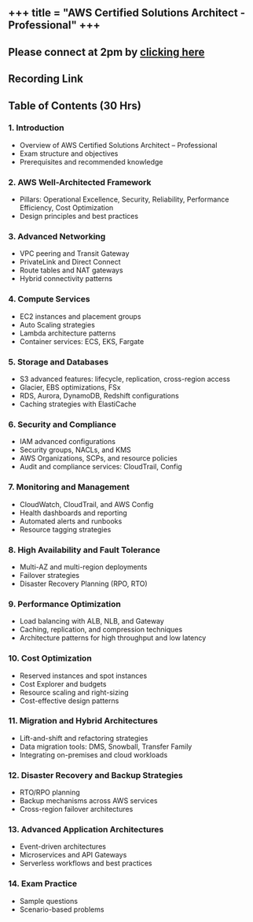 +++
title = "AWS Certified Solutions Architect - Professional"
+++
---


## Please connect at 2pm by [clicking here](https://jiomeetpro.jio.com/shortener?meetingId=6743976981&pwd=AD8sD)
## Recording Link
## Table of Contents (30 Hrs)

### 1. Introduction
- Overview of AWS Certified Solutions Architect – Professional
- Exam structure and objectives
- Prerequisites and recommended knowledge

### 2. AWS Well-Architected Framework
- Pillars: Operational Excellence, Security, Reliability, Performance Efficiency, Cost Optimization
- Design principles and best practices

### 3. Advanced Networking
- VPC peering and Transit Gateway
- PrivateLink and Direct Connect
- Route tables and NAT gateways
- Hybrid connectivity patterns

### 4. Compute Services
- EC2 instances and placement groups
- Auto Scaling strategies
- Lambda architecture patterns
- Container services: ECS, EKS, Fargate

### 5. Storage and Databases
- S3 advanced features: lifecycle, replication, cross-region access
- Glacier, EBS optimizations, FSx
- RDS, Aurora, DynamoDB, Redshift configurations
- Caching strategies with ElastiCache

### 6. Security and Compliance
- IAM advanced configurations
- Security groups, NACLs, and KMS
- AWS Organizations, SCPs, and resource policies
- Audit and compliance services: CloudTrail, Config

### 7. Monitoring and Management
- CloudWatch, CloudTrail, and AWS Config
- Health dashboards and reporting
- Automated alerts and runbooks
- Resource tagging strategies

### 8. High Availability and Fault Tolerance
- Multi-AZ and multi-region deployments
- Failover strategies
- Disaster Recovery Planning (RPO, RTO)

### 9. Performance Optimization
- Load balancing with ALB, NLB, and Gateway
- Caching, replication, and compression techniques
- Architecture patterns for high throughput and low latency

### 10. Cost Optimization
- Reserved instances and spot instances
- Cost Explorer and budgets
- Resource scaling and right-sizing
- Cost-effective design patterns

### 11. Migration and Hybrid Architectures
- Lift-and-shift and refactoring strategies
- Data migration tools: DMS, Snowball, Transfer Family
- Integrating on-premises and cloud workloads

### 12. Disaster Recovery and Backup Strategies
- RTO/RPO planning
- Backup mechanisms across AWS services
- Cross-region failover architectures

### 13. Advanced Application Architectures
- Event-driven architectures
- Microservices and API Gateways
- Serverless workflows and best practices

### 14. Exam Practice
- Sample questions
- Scenario-based problems


